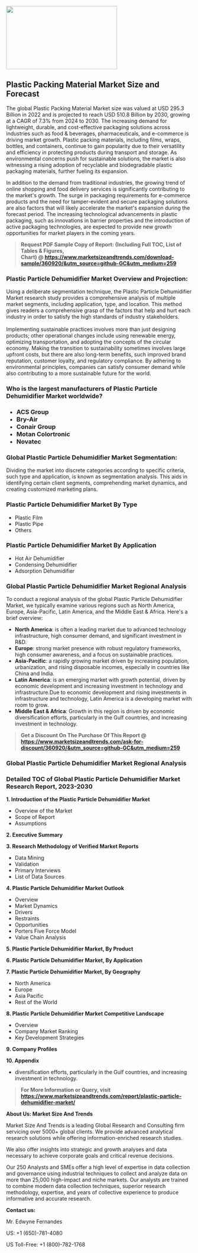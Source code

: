 <p><img class="alignnone size-medium wp-image-20088" src="https://ffe5etoiles.com/wp-content/uploads/2024/12/MST1-300x171.png" alt="" width="300" height="171" /></p><h2>Plastic Packing Material Market Size and Forecast</h2><p>The global Plastic Packing Material Market size was valued at USD 295.3 Billion in 2022 and is projected to reach USD 510.8 Billion by 2030, growing at a CAGR of 7.3% from 2024 to 2030. The increasing demand for lightweight, durable, and cost-effective packaging solutions across industries such as food & beverages, pharmaceuticals, and e-commerce is driving market growth. Plastic packing materials, including films, wraps, bottles, and containers, continue to gain popularity due to their versatility and efficiency in protecting products during transport and storage. As environmental concerns push for sustainable solutions, the market is also witnessing a rising adoption of recyclable and biodegradable plastic packaging materials, further fueling its expansion.</p><p>In addition to the demand from traditional industries, the growing trend of online shopping and food delivery services is significantly contributing to the market's growth. The surge in packaging requirements for e-commerce products and the need for tamper-evident and secure packaging solutions are also factors that will likely accelerate the market's expansion during the forecast period. The increasing technological advancements in plastic packaging, such as innovations in barrier properties and the introduction of active packaging technologies, are expected to provide new growth opportunities for market players in the coming years.</p></p><blockquote id="" class=""><strong>Request PDF Sample Copy of Report: (Including Full TOC, List of Tables &amp; Figures, Chart)&nbsp;@&nbsp;<strong><a href="https://www.marketsizeandtrends.com/download-sample/360920/&utm_source=github-GC&utm_medium=259" target="_blank">https://www.marketsizeandtrends.com/download-sample/360920/&utm_source=github-GC&utm_medium=259</a></strong></strong></blockquote><h3 id="" class="">Plastic Particle Dehumidifier Market&nbsp;Overview and Projection:</h3><p id="" class="">Using a deliberate segmentation technique, the Plastic Particle Dehumidifier Market research study provides a comprehensive analysis of multiple market segments, including application, type, and location. This method gives readers a comprehensive grasp of the factors that help and hurt each industry in order to satisfy the high standards of industry stakeholders. <br /> <br />Implementing sustainable practices involves more than just designing products; other operational changes include using renewable energy, optimizing transportation, and adopting the concepts of the circular economy. Making the transition to sustainability sometimes involves large upfront costs, but there are also long-term benefits, such improved brand reputation, customer loyalty, and regulatory compliance. By adhering to environmental principles, companies can satisfy consumer demand while also contributing to a more sustainable future for the world.</p><h3 id="" class="">Who is the largest manufacturers of&nbsp;Plastic Particle Dehumidifier Market worldwide?</h3><h3 class=""><p><ul><li>ACS Group </li><li> Bry-Air </li><li> Conair Group </li><li> Motan Colortronic </li><li> Novatec</li></ul></p></h3><h3 id="" class="">Global&nbsp;Plastic Particle Dehumidifier Market Segmentation:</h3><p id="" class="">Dividing the market into discrete categories according to specific criteria, such type and application, is known as segmentation analysis. This aids in identifying certain client segments, comprehending market dynamics, and creating customized marketing plans.</p><h3 id="" class="">Plastic Particle Dehumidifier Market&nbsp;By Type</h3><p><p><ul><li>Plastic Film</li><li> Plastic Pipe</li><li> Others</p></li></ul></p></p><h3 id="" class="">Plastic Particle Dehumidifier Market&nbsp;By Application</h3><p class=""><p><ul><li>Hot Air Dehumidifier</li><li> Condensing Dehumidifier</li><li> Adsorption Dehumidifier</li></ul></p></p><h3 id="" class="">Global Plastic Particle Dehumidifier Market Regional Analysis</h3><p id="" class="">To conduct a regional analysis of the global Plastic Particle Dehumidifier Market, we typically examine various regions such as North America, Europe, Asia-Pacific, Latin America, and the Middle East &amp; Africa. Here's a brief overview:</p><ul><li><strong>North America</strong>: is often a leading market due to advanced technology infrastructure, high consumer demand, and significant investment in R&amp;D.</li><li><strong>Europe</strong>: strong market presence with robust regulatory frameworks, high consumer awareness, and a focus on sustainable practices.</li><li><strong>Asia-Pacific</strong>: a rapidly growing market driven by increasing population, urbanization, and rising disposable incomes, especially in countries like China and India.</li><li><strong>Latin America</strong>: is an emerging market with growth potential, driven by economic development and increasing investment in technology and infrastructure.Due to economic development and rising investments in infrastructure and technology, Latin America is a developing market with room to grow.</li><li><strong>Middle East &amp; Africa</strong>: Growth in this region is driven by economic diversification efforts, particularly in the Gulf countries, and increasing investment in technology.</li></ul><blockquote id="" class=""><strong>Get a Discount On The Purchase Of This Report @ <strong><a href="https://www.marketsizeandtrends.com/ask-for-discount/360920/&utm_source=github-GC&utm_medium=259" target="_blank">https://www.marketsizeandtrends.com/ask-for-discount/360920/&utm_source=github-GC&utm_medium=259</a></strong></strong></blockquote><h3 id="" class="">Global Plastic Particle Dehumidifier Market Regional Analysis</h3><h3 id="" class="">Detailed TOC of Global Plastic Particle Dehumidifier Market Research Report, 2023-2030</h3><p id="" class=""><strong>1. Introduction of the Plastic Particle Dehumidifier Market</strong></p><ul><li>Overview of the Market</li><li>Scope of Report</li><li>Assumptions</li></ul><p id="" class=""><strong>2. Executive Summary</strong></p><p id="" class=""><strong>3. Research Methodology of Verified Market Reports</strong></p><ul><li>Data Mining</li><li>Validation</li><li>Primary Interviews</li><li>List of Data Sources</li></ul><p id="" class=""><strong>4. Plastic Particle Dehumidifier Market Outlook</strong></p><ul><li>Overview</li><li>Market Dynamics</li><li>Drivers</li><li>Restraints</li><li>Opportunities</li><li>Porters Five Force Model</li><li>Value Chain Analysis</li></ul><p id="" class=""><strong>5. Plastic Particle Dehumidifier Market, By Product</strong></p><p id="" class=""><strong>6. Plastic Particle Dehumidifier Market, By Application</strong></p><p id="" class=""><strong>7. Plastic Particle Dehumidifier Market, By Geography</strong></p><ul><li>North America</li><li>Europe</li><li>Asia Pacific</li><li>Rest of the World</li></ul><p id="" class=""><strong>8. Plastic Particle Dehumidifier Market Competitive Landscape</strong></p><ul><li>Overview</li><li>Company Market Ranking</li><li>Key Development Strategies</li></ul><p id="" class=""><strong>9. Company Profiles</strong></p><p id="" class=""><strong>10. Appendix</strong></p><ul><li>diversification efforts, particularly in the Gulf countries, and increasing investment in technology.</li></ul><blockquote id="" class=""><strong>For More Information or Query, visit <strong><strong><a href="https://www.marketsizeandtrends.com/report/plastic-particle-dehumidifier-market/" target="_blank">https://www.marketsizeandtrends.com/report/plastic-particle-dehumidifier-market/</a></strong></strong></strong></blockquote><p id="" class=""><strong>About Us: Market Size And Trends</strong></p><p id="" class="">Market Size And Trends is a leading Global Research and Consulting firm servicing over 5000+ global clients. We provide advanced analytical research solutions while offering information-enriched research studies.</p><p id="" class="">We also offer insights into strategic and growth analyses and data necessary to achieve corporate goals and critical revenue decisions.</p><p id="" class="">Our 250 Analysts and SMEs offer a high level of expertise in data collection and governance using industrial techniques to collect and analyze data on more than 25,000 high-impact and niche markets. Our analysts are trained to combine modern data collection techniques, superior research methodology, expertise, and years of collective experience to produce informative and accurate research.</p><p id="" class=""><strong>Contact us:</strong></p><p id="" class="">Mr. Edwyne Fernandes</p><p id="" class="">US: +1 (650)-781-4080</p><p id="" class="">US Toll-Free: +1 (800)-782-1768</p>
